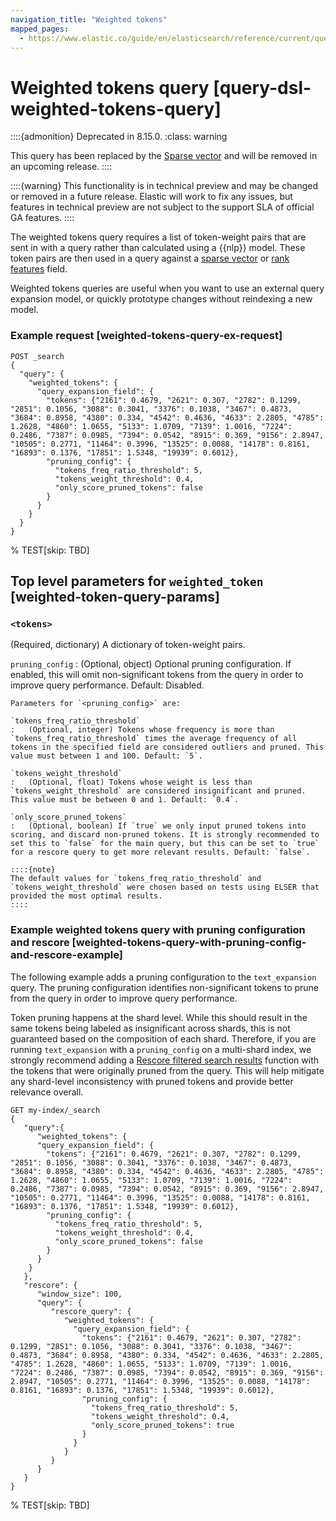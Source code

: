 ```yaml
---
navigation_title: "Weighted tokens"
mapped_pages:
  - https://www.elastic.co/guide/en/elasticsearch/reference/current/query-dsl-weighted-tokens-query.html
---
```


# Weighted tokens query [query-dsl-weighted-tokens-query]


::::{admonition} Deprecated in 8.15.0.
:class: warning

This query has been replaced by the [Sparse vector](/reference/query-languages/query-dsl/query-dsl-sparse-vector-query.md) and will be removed in an upcoming release.
::::


::::{warning}
This functionality is in technical preview and may be changed or removed in a future release. Elastic will work to fix any issues, but features in technical preview are not subject to the support SLA of official GA features.
::::


The weighted tokens query requires a list of token-weight pairs that are sent in with a query rather than calculated using a {{nlp}} model. These token pairs are then used in a query against a [sparse vector](/reference/elasticsearch/mapping-reference/sparse-vector.md) or [rank features](/reference/elasticsearch/mapping-reference/rank-features.md) field.

Weighted tokens queries are useful when you want to use an external query expansion model, or quickly prototype changes without reindexing a new model.


### Example request [weighted-tokens-query-ex-request]

```console
POST _search
{
  "query": {
    "weighted_tokens": {
      "query_expansion_field": {
        "tokens": {"2161": 0.4679, "2621": 0.307, "2782": 0.1299, "2851": 0.1056, "3088": 0.3041, "3376": 0.1038, "3467": 0.4873, "3684": 0.8958, "4380": 0.334, "4542": 0.4636, "4633": 2.2805, "4785": 1.2628, "4860": 1.0655, "5133": 1.0709, "7139": 1.0016, "7224": 0.2486, "7387": 0.0985, "7394": 0.0542, "8915": 0.369, "9156": 2.8947, "10505": 0.2771, "11464": 0.3996, "13525": 0.0088, "14178": 0.8161, "16893": 0.1376, "17851": 1.5348, "19939": 0.6012},
        "pruning_config": {
          "tokens_freq_ratio_threshold": 5,
          "tokens_weight_threshold": 0.4,
          "only_score_pruned_tokens": false
        }
      }
    }
  }
}
```
% TEST[skip: TBD]


## Top level parameters for `weighted_token` [weighted-token-query-params]

### `<tokens>`

(Required, dictionary) A dictionary of token-weight pairs.

`pruning_config`
:   (Optional, object) Optional pruning configuration. If enabled, this will omit non-significant tokens from the query in order to improve query performance. Default: Disabled.

    Parameters for `<pruning_config>` are:

    `tokens_freq_ratio_threshold`
    :   (Optional, integer) Tokens whose frequency is more than `tokens_freq_ratio_threshold` times the average frequency of all tokens in the specified field are considered outliers and pruned. This value must between 1 and 100. Default: `5`.

    `tokens_weight_threshold`
    :   (Optional, float) Tokens whose weight is less than `tokens_weight_threshold` are considered insignificant and pruned. This value must be between 0 and 1. Default: `0.4`.

    `only_score_pruned_tokens`
    :   (Optional, boolean) If `true` we only input pruned tokens into scoring, and discard non-pruned tokens. It is strongly recommended to set this to `false` for the main query, but this can be set to `true` for a rescore query to get more relevant results. Default: `false`.

    ::::{note}
    The default values for `tokens_freq_ratio_threshold` and `tokens_weight_threshold` were chosen based on tests using ELSER that provided the most optimal results.
    ::::



### Example weighted tokens query with pruning configuration and rescore [weighted-tokens-query-with-pruning-config-and-rescore-example]

The following example adds a pruning configuration to the `text_expansion` query. The pruning configuration identifies non-significant tokens to prune from the query in order to improve query performance.

Token pruning happens at the shard level. While this should result in the same tokens being labeled as insignificant across shards, this is not guaranteed based on the composition of each shard. Therefore, if you are running `text_expansion` with a `pruning_config` on a multi-shard index, we strongly recommend adding a [Rescore filtered search results](/reference/elasticsearch/rest-apis/filter-search-results.md#rescore) function with the tokens that were originally pruned from the query. This will help mitigate any shard-level inconsistency with pruned tokens and provide better relevance overall.

```console
GET my-index/_search
{
   "query":{
      "weighted_tokens": {
      "query_expansion_field": {
        "tokens": {"2161": 0.4679, "2621": 0.307, "2782": 0.1299, "2851": 0.1056, "3088": 0.3041, "3376": 0.1038, "3467": 0.4873, "3684": 0.8958, "4380": 0.334, "4542": 0.4636, "4633": 2.2805, "4785": 1.2628, "4860": 1.0655, "5133": 1.0709, "7139": 1.0016, "7224": 0.2486, "7387": 0.0985, "7394": 0.0542, "8915": 0.369, "9156": 2.8947, "10505": 0.2771, "11464": 0.3996, "13525": 0.0088, "14178": 0.8161, "16893": 0.1376, "17851": 1.5348, "19939": 0.6012},
        "pruning_config": {
          "tokens_freq_ratio_threshold": 5,
          "tokens_weight_threshold": 0.4,
          "only_score_pruned_tokens": false
        }
      }
    }
   },
   "rescore": {
      "window_size": 100,
      "query": {
         "rescore_query": {
            "weighted_tokens": {
              "query_expansion_field": {
                "tokens": {"2161": 0.4679, "2621": 0.307, "2782": 0.1299, "2851": 0.1056, "3088": 0.3041, "3376": 0.1038, "3467": 0.4873, "3684": 0.8958, "4380": 0.334, "4542": 0.4636, "4633": 2.2805, "4785": 1.2628, "4860": 1.0655, "5133": 1.0709, "7139": 1.0016, "7224": 0.2486, "7387": 0.0985, "7394": 0.0542, "8915": 0.369, "9156": 2.8947, "10505": 0.2771, "11464": 0.3996, "13525": 0.0088, "14178": 0.8161, "16893": 0.1376, "17851": 1.5348, "19939": 0.6012},
                "pruning_config": {
                  "tokens_freq_ratio_threshold": 5,
                  "tokens_weight_threshold": 0.4,
                  "only_score_pruned_tokens": true
                }
              }
            }
         }
      }
   }
}
```
% TEST[skip: TBD]

